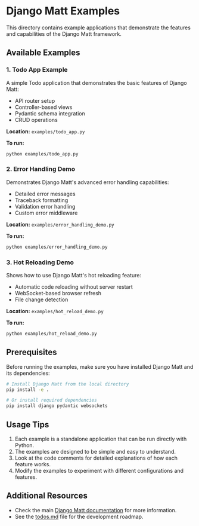# Django Matt Examples

This directory contains example applications that demonstrate the features and capabilities of the Django Matt framework.

## Available Examples

### 1. Todo App Example

A simple Todo application that demonstrates the basic features of Django Matt:
- API router setup
- Controller-based views
- Pydantic schema integration
- CRUD operations

**Location:** `examples/todo_app.py`

**To run:**
```bash
python examples/todo_app.py
```

### 2. Error Handling Demo

Demonstrates Django Matt's advanced error handling capabilities:
- Detailed error messages
- Traceback formatting
- Validation error handling
- Custom error middleware

**Location:** `examples/error_handling_demo.py`

**To run:**
```bash
python examples/error_handling_demo.py
```

### 3. Hot Reloading Demo

Shows how to use Django Matt's hot reloading feature:
- Automatic code reloading without server restart
- WebSocket-based browser refresh
- File change detection

**Location:** `examples/hot_reload_demo.py`

**To run:**
```bash
python examples/hot_reload_demo.py
```

## Prerequisites

Before running the examples, make sure you have installed Django Matt and its dependencies:

```bash
# Install Django Matt from the local directory
pip install -e .

# Or install required dependencies
pip install django pydantic websockets
```

## Usage Tips

1. Each example is a standalone application that can be run directly with Python.
2. The examples are designed to be simple and easy to understand.
3. Look at the code comments for detailed explanations of how each feature works.
4. Modify the examples to experiment with different configurations and features.

## Additional Resources

- Check the main [Django Matt documentation](../README.md) for more information.
- See the [todos.md](../todos.md) file for the development roadmap. 
